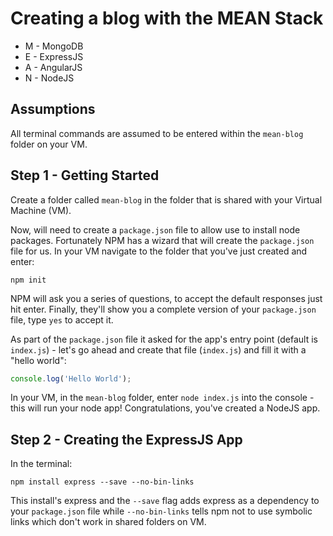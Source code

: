 # Creating a blog with the MEAN Stack

* M - MongoDB
* E - ExpressJS
* A - AngularJS
* N - NodeJS

## Assumptions

All terminal commands are assumed to be entered within the `mean-blog` folder on your VM.

## Step 1 - Getting Started

Create a folder called `mean-blog` in the folder that is shared with your Virtual Machine (VM). 

Now, will need to create a `package.json` file to allow use to install node packages. Fortunately NPM has a wizard that will create the `package.json` file for us. In your VM navigate to the folder that you've just created and enter:

```
npm init
``` 

NPM will ask you a series of questions, to accept the default responses just hit enter. Finally, they'll show you a complete version of your `package.json` file, type `yes` to accept it.

As part of the `package.json` file it asked for the app's entry point (default is `index.js`) - let's go ahead and create that file (`index.js`) and fill it with a "hello world":

```js
console.log('Hello World');
```

In your VM, in the `mean-blog` folder, enter `node index.js` into the console - this will run your node app! Congratulations, you've created a NodeJS app. 

## Step 2 - Creating the ExpressJS App

In the terminal:

```
npm install express --save --no-bin-links
```

This install's express and the `--save` flag adds express as a dependency to your `package.json` file while `--no-bin-links` tells npm not to use symbolic links which don't work in shared folders on VM.